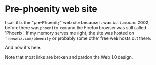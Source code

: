 Pre-phoenity web site
===

I call this the "pre-Phoenity" web site because it was built around 2002, before there was `phoenity.com` and the Firefox browser was still called 'Phoenix'. If my memory serves me right, the site was hosted on `freewebz.com/phoenity` or probably some other free web hosts out there.

And now it's here.

Note that most links are broken and pardon the Web 1.0 design.

